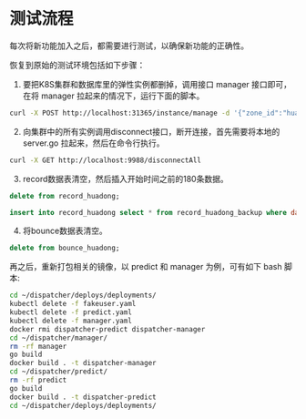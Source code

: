 # 测试流程

每次将新功能加入之后，都需要进行测试，以确保新功能的正确性。

恢复到原始的测试环境包括如下步骤：

1. 要把K8S集群和数据库里的弹性实例都删掉，调用接口 manager 接口即可，在将 manager 拉起来的情况下，运行下面的脚本。
```bash
curl -X POST http://localhost:31365/instance/manage -d '{"zone_id":"huadong","missing":0}'
```
2. 向集群中的所有实例调用disconnect接口，断开连接，首先需要将本地的 server.go 拉起来，然后在命令行执行。
```bash
curl -X GET http://localhost:9988/disconnectAll
```
3. record数据表清空，然后插入开始时间之前的180条数据。
```sql
delete from record_huadong;

insert into record_huadong select * from record_huadong_backup where date >= "2024-05-09 09:00:00" and date < "2024-05-09 12:00:00";
```
4. 将bounce数据表清空。
```sql
delete from bounce_huadong;
```

再之后，重新打包相关的镜像，以 predict 和 manager 为例，可有如下 bash 脚本:
```bash
cd ~/dispatcher/deploys/deployments/
kubectl delete -f fakeuser.yaml
kubectl delete -f predict.yaml
kubectl delete -f manager.yaml
docker rmi dispatcher-predict dispatcher-manager
cd ~/dispatcher/manager/
rm -rf manager
go build 
docker build . -t dispatcher-manager
cd ~/dispatcher/predict/
rm -rf predict
go build 
docker build . -t dispatcher-predict
cd ~/dispatcher/deploys/deployments/
```